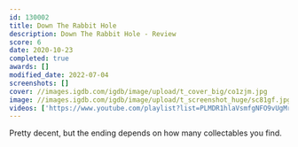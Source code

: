 ```yaml
---
id: 130002
title: Down The Rabbit Hole
description: Down The Rabbit Hole - Review
score: 6
date: 2020-10-23
completed: true
awards: []
modified_date: 2022-07-04
screenshots: []
cover: //images.igdb.com/igdb/image/upload/t_cover_big/co1zjm.jpg
image: //images.igdb.com/igdb/image/upload/t_screenshot_huge/sc81gf.jpg
videos: ['https://www.youtube.com/playlist?list=PLMDR1hlaVsmfgNFO9vUgMrhF2NkemFERL']
---
```

Pretty decent, but the ending depends on how many collectables you find.